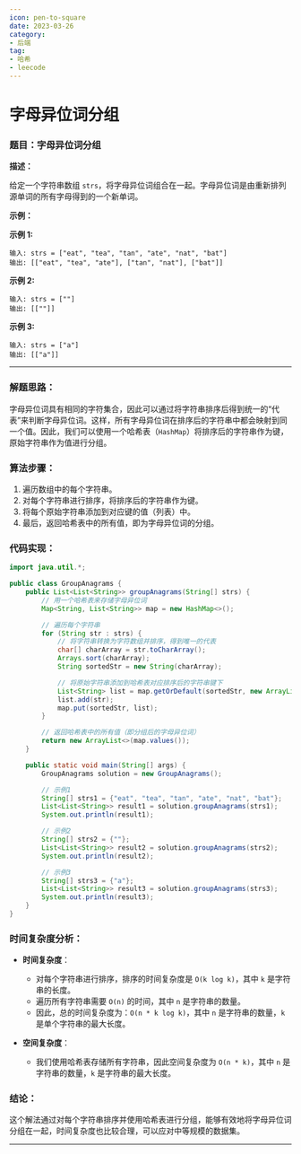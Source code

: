 ```yaml
---
icon: pen-to-square
date: 2023-03-26
category:
- 后端
tag:
- 哈希
- leecode
---
```

# 字母异位词分组

### **题目：字母异位词分组**

**描述：**

给定一个字符串数组 `strs`，将字母异位词组合在一起。字母异位词是由重新排列源单词的所有字母得到的一个新单词。

**示例：**

**示例 1:**
```
输入: strs = ["eat", "tea", "tan", "ate", "nat", "bat"]
输出: [["eat", "tea", "ate"], ["tan", "nat"], ["bat"]]
```

**示例 2:**
```
输入: strs = [""]
输出: [[""]]
```

**示例 3:**
```
输入: strs = ["a"]
输出: [["a"]]
```

---

### **解题思路：**

字母异位词具有相同的字符集合，因此可以通过将字符串排序后得到统一的“代表”来判断字母异位词。这样，所有字母异位词在排序后的字符串中都会映射到同一个值。因此，我们可以使用一个哈希表（`HashMap`）将排序后的字符串作为键，原始字符串作为值进行分组。

### **算法步骤：**

1. 遍历数组中的每个字符串。
2. 对每个字符串进行排序，将排序后的字符串作为键。
3. 将每个原始字符串添加到对应键的值（列表）中。
4. 最后，返回哈希表中的所有值，即为字母异位词的分组。

### **代码实现：**

```java
import java.util.*;

public class GroupAnagrams {
    public List<List<String>> groupAnagrams(String[] strs) {
        // 用一个哈希表来存储字母异位词
        Map<String, List<String>> map = new HashMap<>();

        // 遍历每个字符串
        for (String str : strs) {
            // 将字符串转换为字符数组并排序，得到唯一的代表
            char[] charArray = str.toCharArray();
            Arrays.sort(charArray);
            String sortedStr = new String(charArray);

            // 将原始字符串添加到哈希表对应排序后的字符串键下
            List<String> list = map.getOrDefault(sortedStr, new ArrayList<>());
            list.add(str);
            map.put(sortedStr, list);
        }

        // 返回哈希表中的所有值（即分组后的字母异位词）
        return new ArrayList<>(map.values());
    }

    public static void main(String[] args) {
        GroupAnagrams solution = new GroupAnagrams();

        // 示例1
        String[] strs1 = {"eat", "tea", "tan", "ate", "nat", "bat"};
        List<List<String>> result1 = solution.groupAnagrams(strs1);
        System.out.println(result1);

        // 示例2
        String[] strs2 = {""};
        List<List<String>> result2 = solution.groupAnagrams(strs2);
        System.out.println(result2);

        // 示例3
        String[] strs3 = {"a"};
        List<List<String>> result3 = solution.groupAnagrams(strs3);
        System.out.println(result3);
    }
}
```

### **时间复杂度分析：**

- **时间复杂度**：
    - 对每个字符串进行排序，排序的时间复杂度是 `O(k log k)`，其中 `k` 是字符串的长度。
    - 遍历所有字符串需要 `O(n)` 的时间，其中 `n` 是字符串的数量。
    - 因此，总的时间复杂度为：`O(n * k log k)`，其中 `n` 是字符串的数量，`k` 是单个字符串的最大长度。

- **空间复杂度**：
    - 我们使用哈希表存储所有字符串，因此空间复杂度为 `O(n * k)`，其中 `n` 是字符串的数量，`k` 是字符串的最大长度。

### **结论：**

这个解法通过对每个字符串排序并使用哈希表进行分组，能够有效地将字母异位词分组在一起，时间复杂度也比较合理，可以应对中等规模的数据集。

---

